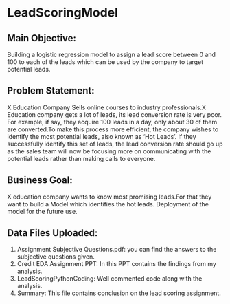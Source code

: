 # LeadScoringModel

## Main Objective:

Building a logistic regression model to assign a lead score between 0 and 100 to each of the leads which can be used by the company to target potential leads.

## Problem Statement:
X Education Company Sells online courses to industry professionals.X Education company gets a lot of leads, its lead conversion rate is very poor. For example, if say, they acquire 100 leads in a day, only about 30 of them are converted.To make this process more efficient, the company wishes to identify the most potential leads, also known as ‘Hot Leads’. If they successfully identify this set of leads, the lead conversion rate should go up as the sales team will now be focusing more on communicating with the potential leads rather than making calls to everyone.

## Business Goal:
X education company wants to know most promising leads.For that they want to build a Model which identifies the hot leads. Deployment of the model for the future use.

## Data Files Uploaded:

1.	Assignment Subjective Questions.pdf: you can find the answers to the subjective questions given.
2.	Credit EDA Assignment PPT: In this PPT contains the findings from my analysis.
3.	LeadScoringPythonCoding: Well commented code along with the analysis.
4.	Summary: This file contains conclusion on the lead scoring assignment.  
